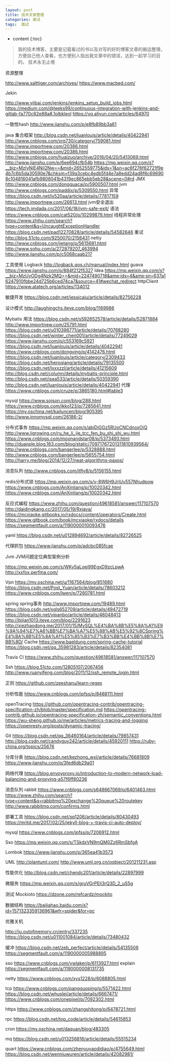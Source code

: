 ```yaml
---
layout: post
title: 技术文章整理
categories: 面试
tags:  面试
---
```


* content
{:toc}

> 我的技术博客，主要是记载看过的书以及对写的好的博客文章的搬运整理，方便自己他人查看，也方便别人指出我文章中的错误，达到一起学习的目的。
> 技术永无止境







资源整理

http://www.salttiger.com/archives/
https://www.macbed.com/


Jekin

http://www.yiibai.com/jenkins/jenkins_setup_build_jobs.html
https://medium.com/@teeks99/continuous-integration-with-jenkins-and-gitlab-fa770c62e88a#.1olbkleol
https://yq.aliyun.com/articles/64970


一致性hash
http://www.jianshu.com/p/e8fb89bb3a61

java
集合框架
http://blog.csdn.net/luanlouis/article/details/40422941
http://www.cnblogs.com/xrq730/category/759081.html
http://www.importnew.com/20386.html
http://www.importnew.com/20386.html
http://www.cnblogs.com/huaizuo/archive/2016/04/20/5413069.html
http://www.jianshu.com/p/6ee694cfb54b
https://mp.weixin.qq.com/s?__biz=MzIyNjE4NjI2Nw==&mid=2652559775&idx=1&sn=ac6f276f62721f9e4b7c6b5da30590e7&chksm=f39a3cebc4edb5fd4e7a8edd24ad8f6c696908c104816041afb9806041b4319ec865ebb5eb28&scene=0#rd
JMX
http://www.cnblogs.com/dongguacai/p/5900507.html
jvm
http://www.cnblogs.com/paddix/p/5309550.html
异常
https://blog.csdn.net/lx520aa/article/details/77817159
http://www.importnew.com/26613.html
jvm安全退出
https://tech.imdada.cn/2017/06/18/jvm-safe-exit/
语法
https://www.cnblogs.com/cat520/p/10299879.html
线程异常处理
https://www.zhihu.com/search?type=content&q=UncaughtExceptionHandler
https://blog.csdn.net/pad12270828/article/details/54582646
重试
http://blog.51cto.com/9250070/2156431
netty
http://www.cnblogs.com/jietang/p/5615681.html
http://www.sohu.com/a/272879207_463994
http://www.jianshu.com/p/c5068caab217

工具使用
Logback http://logback.qos.ch/manual/index.html
guava
https://www.jianshu.com/p/884f212f5327
Idea
https://mp.weixin.qq.com/s?__biz=MzUyODg4Nzk2MQ==&mid=2247490718&amp;idx=4&amp;sn=637a16247910fbbe24d725b6ced74ca7&source=41#wechat_redirect
httpClient
https://www.atatech.org/articles/134012


敏捷开发
https://blog.csdn.net/jessicaiu/article/details/82756228

设计模式
http://laughingchs.iteye.com/blog/1169986
 
Mybatis
用法
https://blog.csdn.net/s592652578/article/details/52871884
http://www.importnew.com/25791.html
https://blog.csdn.net/u010398771/article/details/70768280
https://blog.csdn.net/winter_chen001/article/details/77249029
https://www.jianshu.com/p/c553169c5921
https://blog.csdn.net/luanlouis/article/details/40422941
https://www.cnblogs.com/dongying/p/4142476.html
https://blog.csdn.net/luanlouis/article/category/2309433
https://blog.csdn.net/heroqiang/article/details/79135500
https://blog.csdn.net/lxxxzzl/article/details/41215609
http://blog.csdn.net/column/details/mybatis-principle.html
http://blog.csdn.net/isea533/article/details/50359390
http://blog.csdn.net/luanlouis/article/details/40422941
代理
https://www.cnblogs.com/cruze/p/3865180.html#lable3

mysql
https://www.sojson.com/blog/288.html
https://www.cnblogs.com/jkko123/p/7285641.html
https://my.oschina.net/kailuncen/blog/905395
http://www.innomysql.com/26186-2/

分布式事务
https://mp.weixin.qq.com/s/abjDjGGz5RUoCNCdnoxOjQ
http://www.iigrowing.cn/ru_he_li_jie_tcc_fen_bu_shi_shi_wu.html
https://www.cnblogs.com/moonandstar08/p/5373493.html
http://duanple.blog.163.com/blog/static/70971767201311810939564/
http://www.cnblogs.com/bangerlee/p/5328888.html
http://www.cnblogs.com/bangerlee/p/5655754.html
http://harry.me/blog/2014/12/27/neat-algorithms-paxos/

消息队列
http://www.cnblogs.com/itfly8/p/5156155.html

redis分布式锁
https://mp.weixin.qq.com/s/y-8W6H9JriUv557Nhudpow
https://www.cnblogs.com/AnXinliang/p/10020342.html
https://www.cnblogs.com/AnXinliang/p/10020342.html

反应式编程
https://www.zhihu.com/question/49618581/answer/117107570
http://daidingkang.cc/2017/05/19/Rxjava/
https://mcxiaoke.gitbooks.io/rxdocs/content/operators/Create.html
https://www.gitbook.com/book/mcxiaoke/rxdocs/details
https://segmentfault.com/a/1190000010093476


yaml
https://blog.csdn.net/u012894692/article/details/82726525

代理抓包
https://www.jianshu.com/p/adcbc085fcae


Jvm
JVM问题定位典型案例分析

https://mp.weixin.qq.com/s/WKy5aLoei99EgxD9zcLpwA
http://xxfox.perfma.com/

Vpn
https://my.oschina.net/u/1167564/blog/851680
https://blog.csdn.net/Post_Yuan/article/details/78603212
https://www.cnblogs.com/lwen/p/7260781.html


spring
spring事务
http://www.importnew.com/19489.html
https://blog.csdn.net/sgls652709/article/details/49472719
https://blog.csdn.net/yipanbo/article/details/46048413
http://bijian1013.iteye.com/blog/2291623
http://xiezhaodong.me/2017/01/15/MySQL%E4%BA%8B%E5%8A%A1%E9%9A%94%E7%A6%BB%E7%BA%A7%E5%88%AB%E5%92%8CSpring%E4%BA%8B%E5%8A%A1%E5%85%B3%E7%B3%BB%E4%BB%8B%E7%BB%8D/
Cache
https://www.baeldung.com/spring-cache-tutorial
https://blog.csdn.net/qq_35981283/article/details/82354081

Travis CI 
https://www.zhihu.com/question/49618581/answer/117107570


Ssh
https://blog.51cto.com/12805107/2067456
http://www.ruanyifeng.com/blog/2011/12/ssh_remote_login.html


正则
https://github.com/zeeshanu/learn-regex


分析性能
https://www.cnblogs.com/jpfss/p/8488111.html


openTracing
https://github.com/opentracing-contrib/opentracing-specification-zh/blob/master/specification.md
https://opentracing-contrib.github.io/opentracing-specification-zh/semantic_conventions.html
https://wu-sheng.github.io/me/articles/metrics-tracing-and-logging
https://openresty.org/posts/dynamic-tracing/

Git
https://blog.csdn.net/qq_36460164/article/details/79857431
http://blog.csdn.net/candyguy242/article/details/45920111
https://ruby-china.org/topics/25676

分库分表
https://blog.csdn.net/kezhong_wxl/article/details/76681809
https://www.jianshu.com/p/3fed6db29a01

网络代理
https://blog.envoyproxy.io/introduction-to-modern-network-load-balancing-and-proxying-a57f6ff80236

消息队列
rabbit
https://www.cnblogs.com/s648667069/p/6401463.html
https://www.zhihu.com/search?type=content&q=rabbitmq%20exchange%20queue%20routekey
http://www.rabbitmq.com/confirms.html

部署工具
https://blog.csdn.net/sp1206/article/details/80430493
https://mritd.me/2017/02/25/jekyll-blog-+-travis-ci-auto-deploy/

mysql
https://www.cnblogs.com/jpfss/p/7206912.html


Sso
https://mp.weixin.qq.com/s/TSkdxVN9mQM0Zz6RmSbfgA

Lombok
https://www.jianshu.com/p/365ea41b3573

UML
http://plantuml.com/
http://www.uml.org.cn/oobject/201211231.asp

性能优化
http://blog.csdn.net/chendc201/article/details/22897999

微服务
https://mp.weixin.qq.com/s/gruVGrPEli3rQ3D_2_uS5g

测试
Mockioto
https://dzone.com/refcardz/mockito

数据结构
https://baijiahao.baidu.com/s?id=1571323359136961&wfr=spider&for=pc



  优雅关机

  http://ju.outofmemory.cn/entry/337235
  https://blog.csdn.net/u011001084/article/details/73480432


  缓冲
  https://blog.csdn.net/zeb_perfect/article/details/54135506
https://segmentfault.com/a/1190000005988895


sso
https://www.cnblogs.com/ywlaker/p/6113927.html
explain
https://segmentfault.com/a/1190000008131735

netty
https://www.cnblogs.com/xys1228/p/6088805.html

tcp
https://www.cnblogs.com/pangguoping/p/5571422.html
https://blog.csdn.net/whuslei/article/details/6667471/
https://www.cnblogs.com/onepixel/p/7092302.html


https
https://www.cnblogs.com/zhangshitong/p/6478721.html

rpc
https://blog.csdn.net/top_code/article/details/54615853

cron
https://my.oschina.net/daquan/blog/483305

mq
https://blog.csdn.net/u013256816/article/details/55515234

quart
https://www.cnblogs.com/zhenyuyaodidiao/p/4755649.html
https://blog.csdn.net/wenniuwuren/article/details/42082981/

